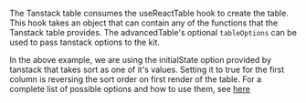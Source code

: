 The Tanstack table consumes the useReactTable hook to create the table. This hook takes an object that can contain any of the functions that the Tanstack table provides. The advancedTable's optional `tableOptions` can be used to pass tanstack options to the kit. 

In the above example, we are using the initialState option provided by tanstack that takes sort as one of it's values. Setting it to true for the first column is reversing the sort order on first render of the table. For a complete list of possible options and how to use them, see [here](https://tanstack.com/table/v8/docs/api/core/table#usereacttable--createsolidtable--usevuetable--createsveltetable)